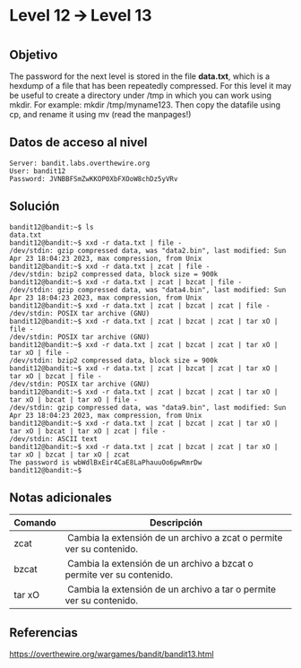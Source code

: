 # Level 12 🡪 Level 13
## Objetivo
The password for the next level is stored in the file **data.txt**, which is a hexdump of a file that has been repeatedly compressed. For this level it may be useful to create a directory under /tmp in which you can work using mkdir. For example: mkdir /tmp/myname123. Then copy the datafile using cp, and rename it using mv (read the manpages!)
## Datos de acceso al nivel
```
Server: bandit.labs.overthewire.org
User: bandit12
Password: JVNBBFSmZwKKOP0XbFXOoW8chDz5yVRv
```
## Solución
```
bandit12@bandit:~$ ls
data.txt
bandit12@bandit:~$ xxd -r data.txt | file -
/dev/stdin: gzip compressed data, was "data2.bin", last modified: Sun Apr 23 18:04:23 2023, max compression, from Unix
bandit12@bandit:~$ xxd -r data.txt | zcat | file -
/dev/stdin: bzip2 compressed data, block size = 900k
bandit12@bandit:~$ xxd -r data.txt | zcat | bzcat | file -
/dev/stdin: gzip compressed data, was "data4.bin", last modified: Sun Apr 23 18:04:23 2023, max compression, from Unix
bandit12@bandit:~$ xxd -r data.txt | zcat | bzcat | zcat | file -
/dev/stdin: POSIX tar archive (GNU)
bandit12@bandit:~$ xxd -r data.txt | zcat | bzcat | zcat | tar xO | file -
/dev/stdin: POSIX tar archive (GNU)
bandit12@bandit:~$ xxd -r data.txt | zcat | bzcat | zcat | tar xO | tar xO | file -
/dev/stdin: bzip2 compressed data, block size = 900k
bandit12@bandit:~$ xxd -r data.txt | zcat | bzcat | zcat | tar xO | tar xO | bzcat | file -
/dev/stdin: POSIX tar archive (GNU)
bandit12@bandit:~$ xxd -r data.txt | zcat | bzcat | zcat | tar xO | tar xO | bzcat | tar xO | file -
/dev/stdin: gzip compressed data, was "data9.bin", last modified: Sun Apr 23 18:04:23 2023, max compression, from Unix
bandit12@bandit:~$ xxd -r data.txt | zcat | bzcat | zcat | tar xO | tar xO | bzcat | tar xO | zcat | file -
/dev/stdin: ASCII text
bandit12@bandit:~$ xxd -r data.txt | zcat | bzcat | zcat | tar xO | tar xO | bzcat | tar xO | zcat
The password is wbWdlBxEir4CaE8LaPhauuOo6pwRmrDw
bandit12@bandit:~$
```
## Notas adicionales
| Comando | Descripción |
|------------------|----------------|
| zcat | Cambia la extensión de un archivo a zcat o permite ver su contenido. |
| bzcat | Cambia la extensión de un archivo a bzcat o permite ver su contenido. |
| tar xO | Cambia la extensión de un archivo a tar o permite ver su contenido. |
## Referencias
https://overthewire.org/wargames/bandit/bandit13.html